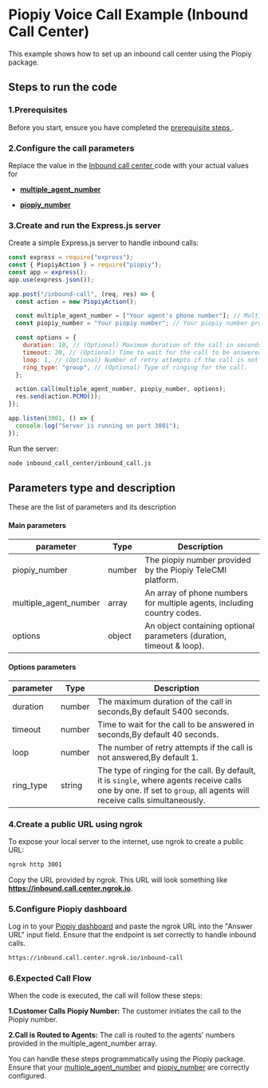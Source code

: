 # Piopiy Voice Call Example (Inbound Call Center)

This example shows how to set up an inbound call center using the Piopiy package.

## Steps to run the code

### 1.Prerequisites

Before you start, ensure you have completed the [ prerequisite steps ](/README.md).

### 2.Configure the call parameters

Replace the value in the [ Inbound call center ](/inbound_call_center/inbound_call.js) code with your actual values for

- [**multiple_agent_number**](https://github.com/telecmi/piopiy_node_example/blob/development/inbound_call_center/inbound_call.js#L11)

- [**piopiy_number**](https://github.com/telecmi/piopiy_node_example/blob/development/inbound_call_center/inbound_call.js#L12)

### 3.Create and run the Express.js server

Create a simple Express.js server to handle inbound calls:

```javascript
const express = require("express");
const { PiopiyAction } = require("piopiy");
const app = express();
app.use(express.json());

app.post("/inbound-call", (req, res) => {
  const action = new PiopiyAction();

  const multiple_agent_number = ["Your agent's phone number"]; // Multiple agent's phone number with country code
  const piopiy_number = "Your piopiy number"; // Your piopiy number provided by the Piopiy TeleCMI platform.

  const options = {
    duration: 10, // (Optional) Maximum duration of the call in seconds
    timeout: 20, // (Optional) Time to wait for the call to be answered
    loop: 1, // (Optional) Number of retry attempts if the call is not answered
    ring_type: "group", // (Optional) Type of ringing for the call.
  };

  action.call(multiple_agent_number, piopiy_number, options);
  res.send(action.PCMO());
});

app.listen(3001, () => {
  console.log("Server is running on port 3001");
});
```

Run the server:

```sh
node inbound_call_center/inbound_call.js
```

## Parameters type and description

These are the list of parameters and its description

#### Main parameters

| parameter             | Type   | Description                                                             |
| --------------------- | ------ | ----------------------------------------------------------------------- |
| piopiy_number         | number | The piopiy number provided by the Piopiy TeleCMI platform.              |
| multiple_agent_number | array  | An array of phone numbers for multiple agents, including country codes. |
| options               | object | An object containing optional parameters (duration, timeout & loop).    |

#### Options parameters

| parameter | Type   | Description                                                                |
| --------- | ------ | -------------------------------------------------------------------------- |
| duration  | number | The maximum duration of the call in seconds,By default 5400 seconds.       |
| timeout   | number | Time to wait for the call to be answered in seconds,By default 40 seconds. |
| loop      | number | The number of retry attempts if the call is not answered,By default 1.     |
| ring_type | string | The type of ringing for the call. By default, it is `single`, where agents receive calls one by one. If set to `group`, all agents will receive calls simultaneously.                          |

### 4.Create a public URL using ngrok

To expose your local server to the internet, use ngrok to create a public URL:

```sh
ngrok http 3001
```

Copy the URL provided by ngrok. This URL will look something like **https://inbound.call.center.ngrok.io**.

### 5.Configure Piopiy dashboard

Log in to your <a href="https://developer.telecmi.com" target="_blank">Piopiy dashboard</a> and paste the ngrok URL into the "Answer URL" input field. Ensure that the endpoint is set correctly to handle inbound calls.

```sh
https://inbound.call.center.ngrok.io/inbound-call
```

### 6.Expected Call Flow

When the code is executed, the call will follow these steps:

**1.Customer Calls Piopiy Number:** The customer initiates the call to the Piopiy number.

**2.Call is Routed to Agents:** The call is routed to the agents' numbers provided in the multiple_agent_number array.

You can handle these steps programmatically using the Piopiy package. Ensure that your [multiple_agent_number](https://github.com/telecmi/piopiy_node_example/blob/development/inbound_call_center/inbound_call.js#L11) and [piopiy_number](https://github.com/telecmi/piopiy_node_example/blob/development/inbound_call_center/inbound_call.js#L12) are correctly configured.
